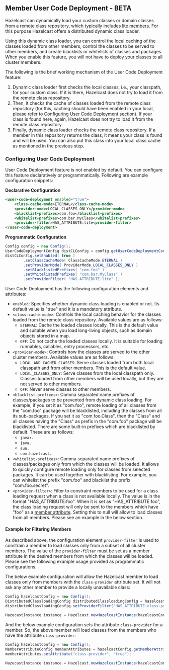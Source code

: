 
## Member User Code Deployment - BETA

Hazelcast can dynamically load your custom classes or domain classes from a remote class repository, which typically includes [lite members](#enabling-lite-members). For this purpose Hazelcast offers a distributed  dynamic class loader.

Using this dynamic class loader, you can control the local caching of the classes loaded from other members, 
control the classes to be served to other members, and create blacklists or whitelists of classes and packages. When you enable this feature, you will not have to deploy your classes to all cluster members.

The following is the brief working mechanism of the User Code Deployment feature:

1. Dynamic class loader first checks the local classes, i.e., your classpath, for your custom class. If it is there, Hazelcast does not try to load it from the remote class repository.
2. Then, it checks the cache of classes loaded from the remote class repository (for this, caching should have been enabled in your local, please refer to [Configuring User Code Deployment section](#configuring-used-code-deployment)). If your class is found here, again, Hazelcast does not try to load it from the remote class repository.
3. Finally, dynamic class loader checks the remote class repository. If a member in this repository returns the class, it means your class is found and will be used. You can also put this class into your local class cache as mentioned in the previous step.


### Configuring User Code Deployment

User Code Deployment feature is not enabled by default. You can configure this feature declaratively or programmatically. Following are example configuration snippets:

**Declarative Configuration**

```xml
<user-code-deployment enabled="true">
	<class-cache-mode>ETERNAL</class-cache-mode>
	<provider-mode>LOCAL_CLASSES_ONLY</provider-mode>
	<blacklist-prefixes>com.foo</blacklist-prefixes>
	<whitelist-prefixes>com.bar.MyClass</whitelist-prefixes>
	<provider-filter>HAS_ATTRIBUTE:lite<provider-filter>
</user-code-deployment>
```

**Programmatic Configuration**

```java
Config config = new Config();
UserCodeDeploymentConfig distCLConfig = config.getUserCodeDeploymentConfig();
distCLConfig.setEnabled( true )
        .setClassCacheMode( ClassCacheMode.ETERNAL )
        .setProviderMode( ProviderMode.LOCAL_CLASSES_ONLY )
        .setBlacklistedPrefixes( "com.foo" )
        .setWhitelistedPrefixes( "com.bar.MyClass" )
        .setProviderFilter( "HAS_ATTRIBUTE:lite" );
```

User Code Deployment has the following configuration elements and attributes:

- `enabled`: Specifies whether dynamic class loading is enabled or not. Its default value is "true" and it is a mandatory attribute.
- `<class-cache-mode>`: Controls the local caching behavior for the classes loaded from the remote class repository. Available values are as follows:
  - `ETERNAL`: Cache the loaded classes locally. This is the default value and suitable when you load long-living objects, such as domain objects stored in a map.
  - `OFF`: Do not cache the loaded classes locally. It is suitable for loading runnables, callables, entry processors, etc.
- `<provider-mode>`: Controls how the classes are served to the other cluster members. Available values are as follows:
  - `LOCAL_AND_CACHED_CLASSES`: Serve classes loaded from both local classpath and from other members. This is the default value.
  - `LOCAL_CLASSES_ONLY`: Serve classes from the local classpath only. Classes loaded from other members will be used locally, but they are not served to other members.
  - `OFF`: Never serve classes to other members.
- `<blacklist-prefixes>`: Comma separated name prefixes of classes/packages to be prevented from dynamic class loading. For example, if you set it as "com.foo", remote loading of all classes from the "com.foo" package will be blacklisted, including the classes from all its sub-packages. If you set it as "com.foo.Class", then the "Class" and all classes having the "Class" as prefix in the "com.foo" package will be blacklisted. There are some built-in prefixes which are blacklisted by default. These are as follows:
  - `javax.`
  - `java.`
  - `sun.`
  - `com.hazelcast.`
- `<whitelist-prefixes>`: Comma separated name prefixes of classes/packages only from which the classes will be loaded. It allows to quickly configure remote loading only for classes from selected packages. It can be used together with blacklisting. For example, you can whitelist the prefix "com.foo" and blacklist the prefix "com.foo.secret".
- `<provider-filter>`: Filter to constraint members to be used for a class loading request when a class is not available locally. The value is in the format "HAS_ATTRIBUTE:foo". When it is set as "HAS_ATTRIBUTE:foo", the class loading request will only be sent to the members which have "foo" as a [member attribute](#defining-member-attributes). Setting this to null will allow to load classes from all members. Please see an example in the below section.

#### Example for Filtering Members

As described above, the configuration element `provider-filter` is used to constrain a member to load classes only from a subset of all cluster members. The value of the `provider-filter` must be set as a member attribute in the desired members from which the classes will be loaded. Please see the following example usage provided as programmatic configurations.

The below example configuration will allow the Hazelcast member to load classes only from members with the `class-provider` attribute set. It will not ask any other member to provide a locally unavailable class:

```java
Config hazelcastConfig = new Config();
DistributedClassloadingConfig distributedClassloadingConfig = hazelcastConfig.getDistributedClassloadingConfig();
distributedClassloadingConfig.setProviderFilter("HAS_ATTRIBUTE:class-provider");

HazecastInstance instance = Hazelcast.newHazelcastInstance(hazelcastConfig);
```

And the below example configuration sets the attribute `class-provider` for a member. So, the above member will load classes from the members who have the attribute `class-provider`:

```java
Config hazelcastConfig = new Config();
MemberAttributeConfig memberAttributes = hazelcastConfig.getMemberAttributeConfig();
memberAttributes.setAttribute("class-provider", "true");

HazecastInstance instance = Hazelcast.newHazelcastInstance(hazelcastConfig);
```






